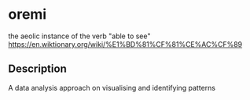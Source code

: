 # oremi
the aeolic instance of the verb "able to see" https://en.wiktionary.org/wiki/%E1%BD%81%CF%81%CE%AC%CF%89 

## Description
A data analysis approach on visualising and identifying patterns
